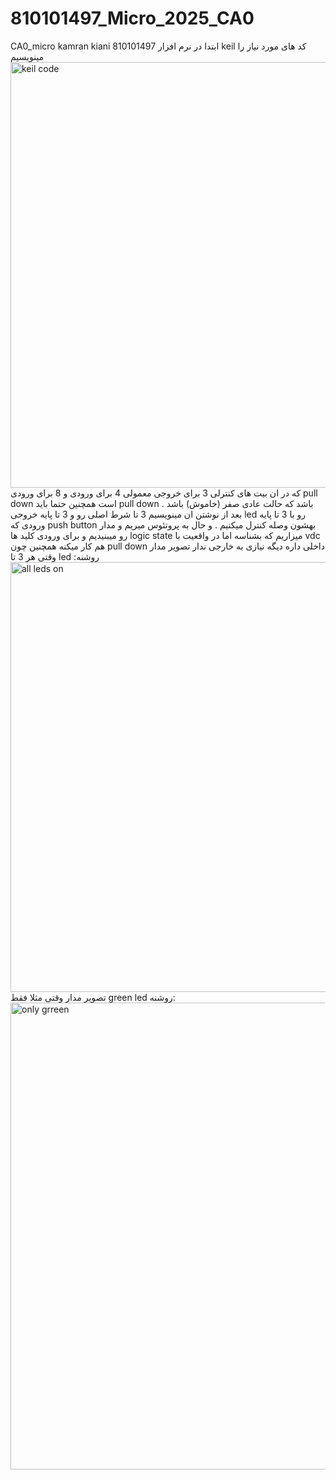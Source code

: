 # 810101497_Micro_2025_CA0
CA0_micro kamran kiani 810101497
ابتدا در نرم افزار keil کد های مورد نیاز را مینویسیم 
<img width="621" height="681" alt="keil code" src="https://github.com/user-attachments/assets/40707b82-041f-4d09-9c7a-4feb0de689ba" />
که در ان بیت های کنترلی 3 برای خروجی معمولی 4 برای ورودی و 8 برای ورودی pull down است همچنین حتما باید pull down باشد که حالت عادی صفر (خاموش) باشد .
بعد از نوشتن ان مینویسیم 3 تا شرط اصلی رو و 3 تا پایه خروجی led رو با 3 تا پایه ورودی که push button بهشون وصله کنترل میکنیم .
و حال به پروتئوس میریم و مدار رو میبنیدیم و برای ورودی کلید ها logic state میزاریم که بشناسه اما در واقعیت با vdc هم کار میکنه همچنین چون pull down داخلی داره دیگه نیازی به خارجی ندار
تصویر مدار وقتی هر 3 تا led روشنه:
<img width="1268" height="688" alt="all leds on" src="https://github.com/user-attachments/assets/9dffa773-6b4f-46b9-a44c-8ab24350734d" />
تصویر مدار وقتی مثلا فقط green led روشنه:
<img width="1305" height="747" alt="only grreen" src="https://github.com/user-attachments/assets/44cce5d5-b6ce-4e52-92c8-4b18500587b4" />
